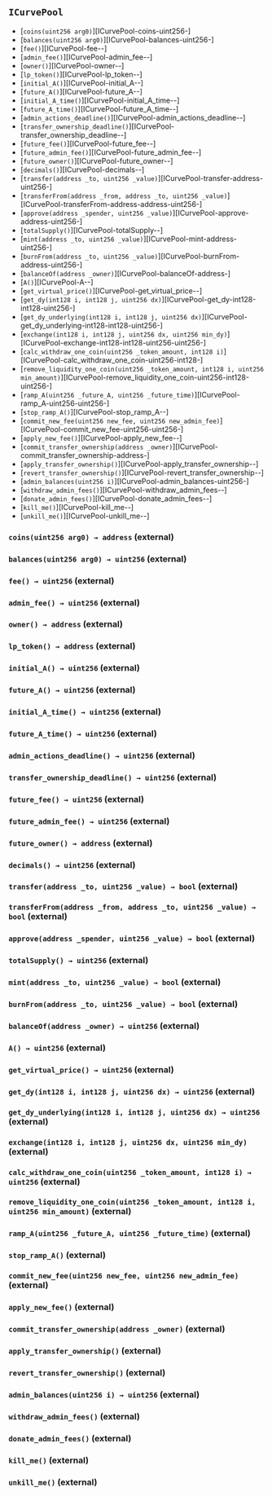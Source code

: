 ## <span id="ICurvePool"></span> `ICurvePool`



- [`coins(uint256 arg0)`][ICurvePool-coins-uint256-]
- [`balances(uint256 arg0)`][ICurvePool-balances-uint256-]
- [`fee()`][ICurvePool-fee--]
- [`admin_fee()`][ICurvePool-admin_fee--]
- [`owner()`][ICurvePool-owner--]
- [`lp_token()`][ICurvePool-lp_token--]
- [`initial_A()`][ICurvePool-initial_A--]
- [`future_A()`][ICurvePool-future_A--]
- [`initial_A_time()`][ICurvePool-initial_A_time--]
- [`future_A_time()`][ICurvePool-future_A_time--]
- [`admin_actions_deadline()`][ICurvePool-admin_actions_deadline--]
- [`transfer_ownership_deadline()`][ICurvePool-transfer_ownership_deadline--]
- [`future_fee()`][ICurvePool-future_fee--]
- [`future_admin_fee()`][ICurvePool-future_admin_fee--]
- [`future_owner()`][ICurvePool-future_owner--]
- [`decimals()`][ICurvePool-decimals--]
- [`transfer(address _to, uint256 _value)`][ICurvePool-transfer-address-uint256-]
- [`transferFrom(address _from, address _to, uint256 _value)`][ICurvePool-transferFrom-address-address-uint256-]
- [`approve(address _spender, uint256 _value)`][ICurvePool-approve-address-uint256-]
- [`totalSupply()`][ICurvePool-totalSupply--]
- [`mint(address _to, uint256 _value)`][ICurvePool-mint-address-uint256-]
- [`burnFrom(address _to, uint256 _value)`][ICurvePool-burnFrom-address-uint256-]
- [`balanceOf(address _owner)`][ICurvePool-balanceOf-address-]
- [`A()`][ICurvePool-A--]
- [`get_virtual_price()`][ICurvePool-get_virtual_price--]
- [`get_dy(int128 i, int128 j, uint256 dx)`][ICurvePool-get_dy-int128-int128-uint256-]
- [`get_dy_underlying(int128 i, int128 j, uint256 dx)`][ICurvePool-get_dy_underlying-int128-int128-uint256-]
- [`exchange(int128 i, int128 j, uint256 dx, uint256 min_dy)`][ICurvePool-exchange-int128-int128-uint256-uint256-]
- [`calc_withdraw_one_coin(uint256 _token_amount, int128 i)`][ICurvePool-calc_withdraw_one_coin-uint256-int128-]
- [`remove_liquidity_one_coin(uint256 _token_amount, int128 i, uint256 min_amount)`][ICurvePool-remove_liquidity_one_coin-uint256-int128-uint256-]
- [`ramp_A(uint256 _future_A, uint256 _future_time)`][ICurvePool-ramp_A-uint256-uint256-]
- [`stop_ramp_A()`][ICurvePool-stop_ramp_A--]
- [`commit_new_fee(uint256 new_fee, uint256 new_admin_fee)`][ICurvePool-commit_new_fee-uint256-uint256-]
- [`apply_new_fee()`][ICurvePool-apply_new_fee--]
- [`commit_transfer_ownership(address _owner)`][ICurvePool-commit_transfer_ownership-address-]
- [`apply_transfer_ownership()`][ICurvePool-apply_transfer_ownership--]
- [`revert_transfer_ownership()`][ICurvePool-revert_transfer_ownership--]
- [`admin_balances(uint256 i)`][ICurvePool-admin_balances-uint256-]
- [`withdraw_admin_fees()`][ICurvePool-withdraw_admin_fees--]
- [`donate_admin_fees()`][ICurvePool-donate_admin_fees--]
- [`kill_me()`][ICurvePool-kill_me--]
- [`unkill_me()`][ICurvePool-unkill_me--]
### <span id="ICurvePool-coins-uint256-"></span> `coins(uint256 arg0) → address` (external)



### <span id="ICurvePool-balances-uint256-"></span> `balances(uint256 arg0) → uint256` (external)



### <span id="ICurvePool-fee--"></span> `fee() → uint256` (external)



### <span id="ICurvePool-admin_fee--"></span> `admin_fee() → uint256` (external)



### <span id="ICurvePool-owner--"></span> `owner() → address` (external)



### <span id="ICurvePool-lp_token--"></span> `lp_token() → address` (external)



### <span id="ICurvePool-initial_A--"></span> `initial_A() → uint256` (external)



### <span id="ICurvePool-future_A--"></span> `future_A() → uint256` (external)



### <span id="ICurvePool-initial_A_time--"></span> `initial_A_time() → uint256` (external)



### <span id="ICurvePool-future_A_time--"></span> `future_A_time() → uint256` (external)



### <span id="ICurvePool-admin_actions_deadline--"></span> `admin_actions_deadline() → uint256` (external)



### <span id="ICurvePool-transfer_ownership_deadline--"></span> `transfer_ownership_deadline() → uint256` (external)



### <span id="ICurvePool-future_fee--"></span> `future_fee() → uint256` (external)



### <span id="ICurvePool-future_admin_fee--"></span> `future_admin_fee() → uint256` (external)



### <span id="ICurvePool-future_owner--"></span> `future_owner() → address` (external)



### <span id="ICurvePool-decimals--"></span> `decimals() → uint256` (external)



### <span id="ICurvePool-transfer-address-uint256-"></span> `transfer(address _to, uint256 _value) → bool` (external)



### <span id="ICurvePool-transferFrom-address-address-uint256-"></span> `transferFrom(address _from, address _to, uint256 _value) → bool` (external)



### <span id="ICurvePool-approve-address-uint256-"></span> `approve(address _spender, uint256 _value) → bool` (external)



### <span id="ICurvePool-totalSupply--"></span> `totalSupply() → uint256` (external)



### <span id="ICurvePool-mint-address-uint256-"></span> `mint(address _to, uint256 _value) → bool` (external)



### <span id="ICurvePool-burnFrom-address-uint256-"></span> `burnFrom(address _to, uint256 _value) → bool` (external)



### <span id="ICurvePool-balanceOf-address-"></span> `balanceOf(address _owner) → uint256` (external)



### <span id="ICurvePool-A--"></span> `A() → uint256` (external)



### <span id="ICurvePool-get_virtual_price--"></span> `get_virtual_price() → uint256` (external)



### <span id="ICurvePool-get_dy-int128-int128-uint256-"></span> `get_dy(int128 i, int128 j, uint256 dx) → uint256` (external)



### <span id="ICurvePool-get_dy_underlying-int128-int128-uint256-"></span> `get_dy_underlying(int128 i, int128 j, uint256 dx) → uint256` (external)



### <span id="ICurvePool-exchange-int128-int128-uint256-uint256-"></span> `exchange(int128 i, int128 j, uint256 dx, uint256 min_dy)` (external)



### <span id="ICurvePool-calc_withdraw_one_coin-uint256-int128-"></span> `calc_withdraw_one_coin(uint256 _token_amount, int128 i) → uint256` (external)



### <span id="ICurvePool-remove_liquidity_one_coin-uint256-int128-uint256-"></span> `remove_liquidity_one_coin(uint256 _token_amount, int128 i, uint256 min_amount)` (external)



### <span id="ICurvePool-ramp_A-uint256-uint256-"></span> `ramp_A(uint256 _future_A, uint256 _future_time)` (external)



### <span id="ICurvePool-stop_ramp_A--"></span> `stop_ramp_A()` (external)



### <span id="ICurvePool-commit_new_fee-uint256-uint256-"></span> `commit_new_fee(uint256 new_fee, uint256 new_admin_fee)` (external)



### <span id="ICurvePool-apply_new_fee--"></span> `apply_new_fee()` (external)



### <span id="ICurvePool-commit_transfer_ownership-address-"></span> `commit_transfer_ownership(address _owner)` (external)



### <span id="ICurvePool-apply_transfer_ownership--"></span> `apply_transfer_ownership()` (external)



### <span id="ICurvePool-revert_transfer_ownership--"></span> `revert_transfer_ownership()` (external)



### <span id="ICurvePool-admin_balances-uint256-"></span> `admin_balances(uint256 i) → uint256` (external)



### <span id="ICurvePool-withdraw_admin_fees--"></span> `withdraw_admin_fees()` (external)



### <span id="ICurvePool-donate_admin_fees--"></span> `donate_admin_fees()` (external)



### <span id="ICurvePool-kill_me--"></span> `kill_me()` (external)



### <span id="ICurvePool-unkill_me--"></span> `unkill_me()` (external)



